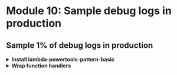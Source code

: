 # Module 10: Sample debug logs in production

## Sample 1% of debug logs in production

<details>
<summary><b>Install lambda-powertools-pattern-basic</b></summary><p>

1. At the project root, run the command `npm install --save @dazn/lambda-powertools-pattern-basic`.

This package gives you a simple wrapper which applies a couple of [middy](https://github.com/middyjs/middy) middlewares for your function:

* `@dazn/lambda-powertools-middleware-sample-logging`: which supports sampling debug logs. The wrapper configures this sample logging middleware to sample debug logs for 1% of invocations.

* `@dazn/lambda-powertools-middleware-correlation-ids`: which extracts correlation IDs from the invocation event and makes them available for the logger. It also supports a special correlation ID `debug-log-enabled`, which enables sampling debug logs at the user transaction (a chain of Lambda invocations) level.

* `@dazn/lambda-powertools-middleware-log-timeout`: which emits an error message for when a function times out. Normally, when a Lambda function times out, you don't get an error message from the application, which makes debugging time out errors difficult.

Now we need to apply it to all of our functions.

</p></details>

<details>
<summary><b>Wrap function handlers</b></summary><p>

1. Modify `functions/get-index.js` to require the `@dazn/lambda-powertools-pattern-basic` module (at the top of the file)

```javascript
const wrap = require('@dazn/lambda-powertools-pattern-basic')
```

And use it to wrap our handler function. Change `module.exports.handler = async (event, context) => {` to the following (don't forget the closing `)` at the end!)

```javascript
module.exports.handler = wrap(async (event, context) => {
  ...
})
```

2. Repeat step 1 for **all the function handlers**.

3. Run integration test

`STAGE=dev REGION=eu-west-1 npm run test`

and see that tests are failing with error messages like this:

```
1) When we invoke the GET / endpoint
       Should return the index page with 8 restaurants:
     TypeError: callback is not a function
      at terminate (node_modules/middy/src/middy.js:152:16)
      at runNext (node_modules/middy/src/middy.js:126:14)
      at runErrorMiddlewares (node_modules/middy/src/middy.js:130:3)
      at errorHandler (node_modules/middy/src/middy.js:160:14)
      at runMiddlewares (node_modules/middy/src/middy.js:164:23)
      at runNext (node_modules/middy/src/middy.js:87:14)
      at runMiddlewares (node_modules/middy/src/middy.js:91:3)
      at instance (node_modules/middy/src/middy.js:163:5)
      at viaHandler (tests/steps/when.js:82:26)
      at Object.we_invoke_get_index (tests/steps/when.js:93:15)
      at Context.it (tests/test_cases/get-index.js:10:28)
      at process.topLevelDomainCallback (domain.js:120:23)
```

This is because, `middy` turns our functions into callback style functions so that it's backward compatible with Node 6.10 as well.

So we need to update `tests/steps/when.js` to match this. We'll use `util.promisify` to turn the handler function back to async function.

4. Modify `tests/steps/when.js` to use `util.promisify` to turn the handler function back to async function

First, require the `util` module at the top.

```javascript
const util = require('util')
```

Then replace the `viaHandler` function with the following

```javascript
const viaHandler = async (event, functionName) => {
  const handler = util.promisify(require(`${APP_ROOT}/functions/${functionName}`).handler)
  console.log(`invoking via handler function ${functionName}`)

  const context = {}
  const response = await handler(event, context)
  const contentType = _.get(response, 'headers.content-type', 'application/json');
  if (_.get(response, 'body') && contentType === 'application/json') {
    response.body = JSON.parse(response.body);
  }
  return response
}
```

5. Rerun integration tests

`STAGE=dev REGION=eu-west-1 npm run test`

and see that all the tests are now passing

6. Deploy the project

`npm run sls -- deploy -s dev -r eu-west-1`

</p></details>